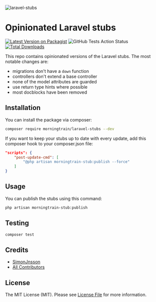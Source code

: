 ![laravel-stubs](https://user-images.githubusercontent.com/11147193/171592427-7b5dc778-72c7-4e2e-9418-03aba194e80d.png)


# Opinionated Laravel stubs

[![Latest Version on Packagist](https://img.shields.io/packagist/v/morningtrain/laravel-stubs.svg?style=flat-square)](https://packagist.org/packages/morningtrain/laravel-stubs)
![GitHub Tests Action Status](https://github.com/Morning-Train/laravel-stubs/workflows/run-tests/badge.svg)
[![Total Downloads](https://img.shields.io/packagist/dt/morningtrain/laravel-stubs.svg?style=flat-square)](https://packagist.org/packages/morningtrain/laravel-stubs)

This repo contains opinionated versions of the Laravel stubs. The most notable changes are:

- migrations don't have a `down` function
- controllers don't extend a base controller
- none of the model attributes are guarded
- use return type hints where possible
- most docblocks have been removed

## Installation

You can install the package via composer:

```bash
composer require morningtrain/laravel-stubs --dev
```

If you want to keep your stubs up to date with every update, add this composer hook to your composer.json file:

```json
"scripts": {
    "post-update-cmd": [
        "@php artisan morningtrain-stub:publish --force"
    ]
}
```

## Usage

You can publish the stubs using this command:

```bash
php artisan morningtrain-stub:publish
```

## Testing

``` bash
composer test
```

## Credits

- [SimonJnsson](https://github.com/SimonJnsson)
- [All Contributors](../../contributors)

## License

The MIT License (MIT). Please see [License File](LICENSE.md) for more information.
